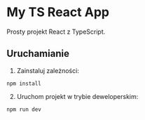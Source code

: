 # My TS React App

Prosty projekt React z TypeScript.

## Uruchamianie

1. Zainstaluj zależności:
```
npm install
```

2. Uruchom projekt w trybie deweloperskim:
```
npm run dev
```
